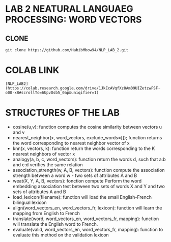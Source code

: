 # LAB 2 NEATURAL LANGUAEG PROCESSING: WORD VECTORS

## CLONE

```
git clone https://github.com/HabibMbow94/NLP_LAB_2.git
```

# COLAB LINK

```
[NLP_LAB2](https://colab.research.google.com/drive/1JkEcAVqfXz8Am09UIZetzwFSF-o00-xB#scrollTo=6UpvOsb5_0ap&uniqifier=1)
```

# STRUCTURES OF THE LAB

* cosine(u,v): function computes the cosine similarity between vectors u and v
* nearest_neighbor(x, word_vectors, exclude_words=[]); function returns the word corresponding to nearest neighbor vector of x
* knn(x, vectors, k): function return the words corresponding to the K nearest neighbors of vector x
* analogy(a, b, c, word_vectors): function return the words d, such that a:b and c:d verifies the same relation
* association_strength(w, A, B, vectors): function compute the association strength between a word w - two sets of attributes A and B
* weat(X, Y, A, B, vectors): fonction compute Perform the word embedding association test between two sets of words X and Y and two sets of attributes A and B
* load_lexicon(filename): function will load the small English-French bilingual lexicon
* align(word_vectors_en, word_vectors_fr, lexicon): function will learn the mapping from English to French
* translate(word, word_vectors_en, word_vectors_fr, mapping): function will translate the English word to French.
* evaluate(valid, word_vectors_en, word_vectors_fr, mapping): function to evaluate this method on the validation lexicon

